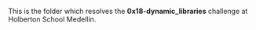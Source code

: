 This is the folder which resolves the **0x18-dynamic_libraries** challenge at Holberton School Medellin.